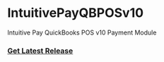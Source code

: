 IntuitivePayQBPOSv10
====================

Intuitive Pay QuickBooks POS v10 Payment Module

### [Get Latest Release](https://github.com/PensmoreSoftware/IntuitivePayQBPOSv10/releases/latest)

